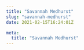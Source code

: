 ```yaml
---
title: "Savannah Medhurst"
slug: "savannah-medhurst"
date: 2021-02-15T16:24:01Z

meta:
  title: "Savannah Medhurst"
---
```


